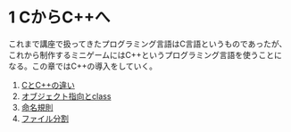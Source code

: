 # 1 CからC++へ
これまで講座で扱ってきたプログラミング言語はC言語というものであったが、これから制作するミニゲームにはC++というプログラミング言語を使うことになる。この章ではC++の導入をしていく。

1. [CとC++の違い](./1)
2. [オブジェクト指向とclass](./2)
3. [命名規則](./3)
4. [ファイル分割](./4)
